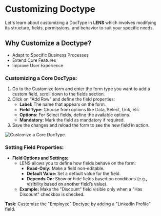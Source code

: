 # **Customizing Doctype**

Let's learn about customizing a DocType in **LENS** which involves modifying its structure, fields, permissions, and behavior to suit your specific needs.

## Why Customize a Doctype?

- Adapt to Specific Business Processes
- Extend Core Features
- Improve User Experience

### Customizing a Core DocType:

1. Go to the Customize form and enter the form type you want to add a custom field, scroll down to the fields section.
2. Click on "Add Row" and define the field properties:
    -   **Label:** The name that appears on the form.
    -   **Field Type:** Choose from options like Data, Select, Link, etc.
    -   **Options:** For Select fields, define the available options.
    -   **Mandatory:** Mark the field as mandatory if required.
3. Save the changes and reload the form to see the new field in action.

![Customize a Core DocType](https://github.com/lmnaslimited/wedha/blob/framework/lms/media/Customize%20Core%20DocType.gif?raw=true)

### Setting Field Properties:

-   **Field Options and Settings:**
    -   LENS allows you to define how fields behave on the form:
        -   **Read-Only:** Make a field non-editable.
        -   **Default Value:** Set a default value for the field.
        -   **Depends On:** Show or hide fields based on conditions (e.g., visibility based on another field’s value).
    -   **Example:** Make the "Discount" field visible only when a "Has Discount" checkbox is checked.

**Task:** Customize the "Employee" Doctype by adding a "LinkedIn Profile" field.
<!--stackedit_data:
eyJoaXN0b3J5IjpbLTM1MTY5NDY4NV19
-->